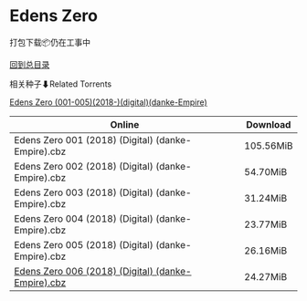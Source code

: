 # Edens Zero

打包下载📦仍在工事中

[回到总目录](/Catalogs.md)







相关种子⬇Related Torrents

[Edens Zero (001-005)(2018-)(digital)(danke-Empire)](https://github.com/alicewish/markdown/blob/master/torrent/Edens-Zero--001-005--2018---digital--danke-Empire.md)

Online | Download
--- | ---
Edens Zero 001 (2018) (Digital) (danke-Empire).cbz | 105.56MiB
Edens Zero 002 (2018) (Digital) (danke-Empire).cbz | 54.70MiB
Edens Zero 003 (2018) (Digital) (danke-Empire).cbz | 31.24MiB
Edens Zero 004 (2018) (Digital) (danke-Empire).cbz | 23.77MiB
Edens Zero 005 (2018) (Digital) (danke-Empire).cbz | 26.16MiB
[Edens Zero 006 (2018) (Digital) (danke-Empire).cbz](https://github.com/alicewish/markdown/blob/master/comic/Edens-Zero-006-2018-Digital-danke-Empire-cbz.md) | 24.27MiB